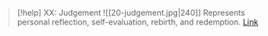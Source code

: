 > [!help]  XX: Judgement
> ![[20-judgement.jpg|240]]
> Represents personal reflection, self-evaluation, rebirth, and redemption.
> [Link](https://www.dailytarotdraw.com/judgement)
